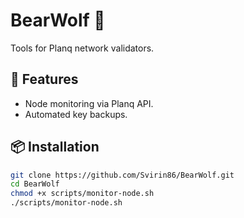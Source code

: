 # BearWolf 🐺
Tools for Planq network validators.

## 🚀 Features
- Node monitoring via Planq API.
- Automated key backups.

## 📦 Installation
```bash
git clone https://github.com/Svirin86/BearWolf.git
cd BearWolf
chmod +x scripts/monitor-node.sh
./scripts/monitor-node.sh
